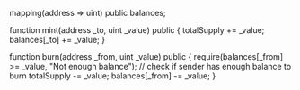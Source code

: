 mapping(address => uint) public balances;

function mint(address _to, uint _value) public {
    totalSupply += _value;
    balances[_to] += _value;
}

function burn(address _from, uint _value) public {
    require(balances[_from] >= _value, "Not enough balance");  // check if sender has enough balance to burn
    totalSupply -= _value;
    balances[_from] -= _value;
}

